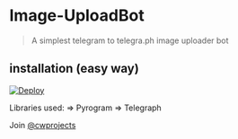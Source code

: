 # Image-UploadBot

> A simplest telegram to telegra.ph image uploader bot

## installation (easy way)

[![Deploy](https://img.shields.io/badge/Deploy%20To%20Heroku-blueviolet?style=for-the-badge&logo=heroku)](https://heroku.com/deploy?template=https://github.com/darkphoenix2601/Image-UploadBot)

Libraries used: => Pyrogram => Telegraph

Join [@cwprojects](https://t.me/cwprojects)
